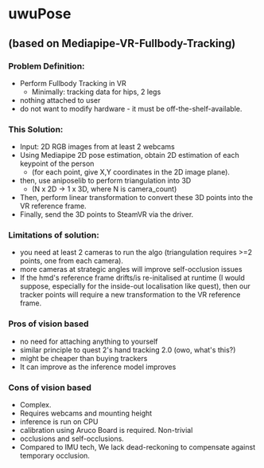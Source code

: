 # uwuPose
## (based on Mediapipe-VR-Fullbody-Tracking)

### Problem Definition: 
- Perform Fullbody Tracking in VR
  - Minimally: tracking data for hips, 2 legs
- nothing attached to user
- do not want to modify hardware - it must be off-the-shelf-available.

### This Solution: 
- Input: 2D RGB images from at least 2 webcams
- Using Mediapipe 2D pose estimation, obtain 2D estimation of each keypoint of the person
  - (for each point, give X,Y coordinates in the 2D image plane).
- then, use aniposelib to perform triangulation into 3D 
  - (N x 2D -> 1 x 3D, where N is camera_count)
- Then, perform linear transformation to convert these 3D points into the VR reference frame.
- Finally, send the 3D points to SteamVR via the driver.

### Limitations of solution:
- you need at least 2 cameras to run the algo (triangulation requires >=2 points, one from each camera).
- more cameras at strategic angles will improve self-occlusion issues
- If the hmd's reference frame drifts/is re-initalised at runtime (I would suppose, especially for the inside-out localisation like quest), then our tracker points will require a new transformation to the VR reference frame.

### Pros of vision based
- no need for attaching anything to yourself
- similar principle to quest 2's hand tracking 2.0 (owo, what's this?)
- might be cheaper than buying trackers
- It can improve as the inference model improves

### Cons of vision based
- Complex.
- Requires webcams and mounting height
- inference is run on CPU
- calibration using Aruco Board is required. Non-trivial
- occlusions and self-occlusions. 
- Compared to IMU tech, We lack dead-reckoning to compensate against temporary occlusion.

